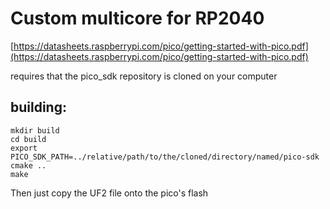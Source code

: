 # Custom multicore for RP2040

[https://datasheets.raspberrypi.com/pico/getting-started-with-pico.pdf](https://datasheets.raspberrypi.com/pico/getting-started-with-pico.pdf)

requires that the pico_sdk repository is cloned on your computer

## building:

    mkdir build
    cd build
    export PICO_SDK_PATH=../relative/path/to/the/cloned/directory/named/pico-sdk
    cmake ..
    make

Then just copy the UF2 file onto the pico's flash